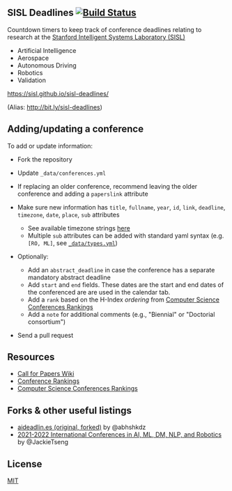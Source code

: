 ## SISL Deadlines [![Build Status](https://github.com/dylan-asmar/sisl-deadlines/actions/workflows/jekyll_build.yml/badge.svg)](https://github.com/dylan-asmar/sisl-deadlines/actions/workflows/jekyll_build.yml)

Countdown timers to keep track of conference deadlines relating to research at the [Stanford Intelligent Systems Laboratory (SISL)](http://sisl.stanford.edu/)
- Artificial Intelligence
- Aerospace
- Autonomous Driving
- Robotics
- Validation

https://sisl.github.io/sisl-deadlines/

(Alias: http://bit.ly/sisl-deadlines)

## Adding/updating a conference

To add or update information:
- Fork the repository
- Update `_data/conferences.yml`
- If replacing an older conference, recommend leaving the older conference and adding a `paperslink` attribute
- Make sure new information has `title`, `fullname`, `year`, `id`, `link`, `deadline`, `timezone`, `date`, `place`, `sub` attributes
    + See available timezone strings [here](https://momentjs.com/timezone/)
    + Multiple `sub` attributes can be added with standard yaml syntax (e.g. `[RO, ML]`, see [`_data/types.yml`](https://github.com/sisl/sisl-deadlines/blob/gh-pages/_data/types.yml))

- Optionally:
	+ Add an `abstract_deadline` in case the conference has a separate mandatory abstract deadline
	+ Add `start` and `end` fields. These dates are the start and end dates of the conferenced are are used in the calendar tab.
	+ Add a `rank` based on the H-Index _ordering_ from [Computer Science Conferences Rankings][14]
	+ Add a `note` for additional comments (e.g., "Biennial" or "Doctorial consortium")
- Send a pull request

## Resources
- [Call for Papers Wiki][12]
- [Conference Rankings][13]
- [Computer Science Conferences Rankings][14]

## Forks & other useful listings

- [aideadlin.es (original, forked)][2] by @abhshkdz
- [2021-2022 International Conferences in AI, ML, DM, NLP, and Robotics][10] by @JackieTseng
## License

[MIT][1]

[1]: https://abhshkdz.mit-license.org/
[2]: http://aideadlin.es/
[5]: https://github.com/dieg0as/ai-challenge-deadlines
[6]: http://www.conferenceranks.com/#
[8]: https://creedai.github.io/ai-deadlines/
[9]: https://ekut-es.github.io/es-deadlines/
[10]: https://jackietseng.github.io/conference_call_for_paper/conferences.html
[12]: http://www.wikicfp.com/cfp/home
[13]: http://www.conferenceranks.com/
[14]: http://www.guide2research.com/topconf/
